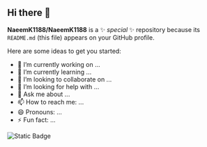 ## Hi there 👋
**NaeemK1188/NaeemK1188** is a ✨ _special_ ✨ repository because its `README.md` (this file) appears on your GitHub profile.

Here are some ideas to get you started:
- 🔭 I’m currently working on ...
- 🌱 I’m currently learning ...
- 👯 I’m looking to collaborate on ...
- 🤔 I’m looking for help with ...
- 💬 Ask me about ...
- 📫 How to reach me: ...
- 😄 Pronouns: ...
- ⚡ Fun fact: ...
  
![Static Badge](https://img.shields.io/badge/Linkdin-blue?link=https%3A%2F%2Fwww.linkedin.com%2Fin%2Fnaeem-khayat-albirkdar%2F)
